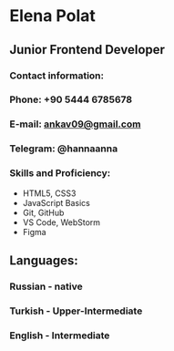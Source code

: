 # Elena Polat
## Junior Frontend Developer
### Contact information:
### Phone: +90 5444 6785678
### E-mail: ankav09@gmail.com
### Telegram: @hannaanna
### Skills and Proficiency:
* HTML5, CSS3
* JavaScript Basics
* Git, GitHub
* VS Code, WebStorm
* Figma
## Languages:
### Russian - native
### Turkish - Upper-Intermediate
### English - Intermediate